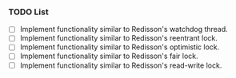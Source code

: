 
### TODO List

- [ ] Implement functionality similar to Redisson's watchdog thread.
- [ ] Implement functionality similar to Redisson's reentrant lock.
- [ ] Implement functionality similar to Redisson's optimistic lock.
- [ ] Implement functionality similar to Redisson's fair lock.
- [ ] Implement functionality similar to Redisson's read-write lock.
